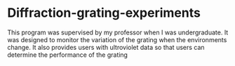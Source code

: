 # Diffraction-grating-experiments
This program was supervised by my professor when I was undergraduate. It was designed to monitor the variation of the grating when the environments change. It also provides users with ultroviolet data so that users can determine the performance of the grating
